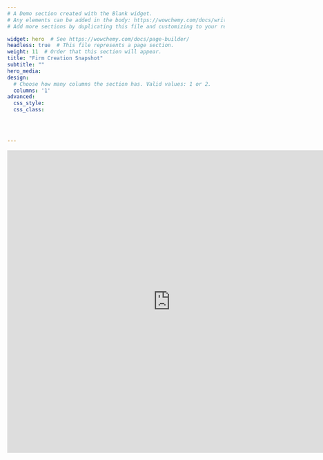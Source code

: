 ```yaml
---
# A Demo section created with the Blank widget.
# Any elements can be added in the body: https://wowchemy.com/docs/writing-markdown-latex/
# Add more sections by duplicating this file and customizing to your requirements.

widget: hero  # See https://wowchemy.com/docs/page-builder/
headless: true  # This file represents a page section.
weight: 11  # Order that this section will appear.
title: "Firm Creation Snapshot"
subtitle: ""
hero_media: 
design:
  # Choose how many columns the section has. Valid values: 1 or 2.
  columns: '1'
advanced:
  css_style:
  css_class:



 
---
```


<iframe src="https://tekja.io/KENT_UNI/v1_20210915/" title="7-day RA"
frameborder="0" style="overflow:hidden;height:700px;width:150%" height="700px" width="150%"></iframe>

